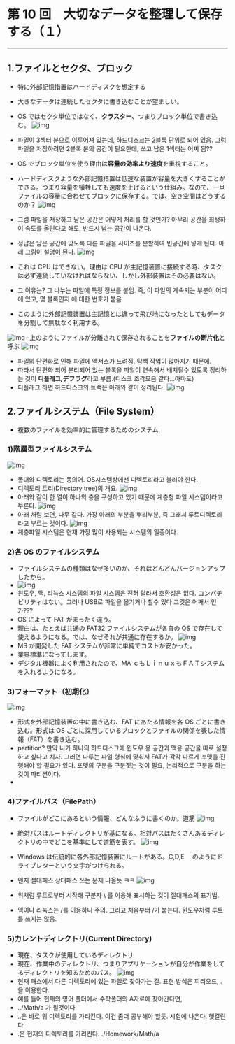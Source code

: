 # 第 10 回　大切なデータを整理して保存する（１）

---

## 1.ファイルとセクタ、ブロック

- 特に外部記憶措置はハードディスクを想定する
- 大きなデータは連続したセクタに書き込むことが望ましい。
- OS ではセクタ単位ではなく、**クラスター**、つまりブロック単位で書き込む。
  ![img](1.GIF)

- 파일이 3섹터 분으로 이루어져 있는데, 하드디스크는 2블록 단위로 되어 있음. 그럼 파일을 저장하려면 2블록 분의 공간이 필요한데, 쓰고 남은 1섹터는 어찌 됨??
- OS でブロック単位を使う理由は**容量の効率より速度**を重視すること。
- ハードディスクような外部記憶措置は低速な装置が容量を大きくすることができる。つまり容量を犠牲しても速度を上げるという仕組み。なので、一旦ファイルの容量に合わせてブロックに保存する。では、空き空間はどうするのか？
  ![img](2.GIF)

- 그럼 파일을 저장하고 남은 공간은 어떻게 처리를 할 것인가? 아무리 공간을 희생하여 속도를 올린다고 해도, 반드시 남는 공간이 나온다.
- 정답은 남은 공간에 맞도록 다른 파일을 사이즈를 분할하여 빈공간에 넣게 된다. 아래 그림이 설명이 된다.
  ![img](3.GIF)
- これは CPU はできない。理由は CPU が主記憶装置に接続する時、タスクは必ず連続していなければならない、しかし外部装置はその必要はない。
- 그 이유는? 그 나누는 파일에 특정 정보를 붙임. 즉, 이 파일의 계속되는 부분이 어디에 있고, 몇 블록인지 에 대한 번호가 붙음.
- このように外部記憶装置は主記憶とは違って飛び地になったとしてもデータを分割して無駄なく利用する。

![img](4.GIF) -上のようにファイルが分離されて保存されることを**ファイルの断片化**と呼ぶ
![img](5.GIF)

- 파일의 단편화로 인해 파일에 액서스가 느려짐. 탐색 작업이 많아지기 때문에.
- 따라서 단편화 되어 분리되어 있는 블록을 파일이 연속해서 배치될수 있도록 정리하는 것이 **디플레그,デフラグ**라고 부름.(디스크 조각모음 같다...아마도)
- 디플래그 하면 하드디스크의 트랙은 아래와 같이 정리된다.
  ![img](6.GIF)

## 2.ファイルシステム（File System）

- 複数のファイルを効率的に管理するためのシステム

### 1)階層型ファイルシステム

![img](7.GIF)

- 폴더와 디렉토리는 동의어. OS시스템상에선 디렉토리라고 불러야 한다.
- 디렉토리 트리(Directory tree)의 개요.
  ![img](8.GIF)
- 아래와 같이 한 열이 하나의 층을 구성하고 있기 때문에 계층형 파일 시스템이라고 부른다. ![img](9.GIF)
- 아래 처럼 보면, 나무 같다. 가장 아래의 부분을 뿌리부분, 즉 그래서 루트디렉토리라고 부르는 것이다.
  ![img](10.GIF)
- 계층파일 시스템은 현재 가장 많이 사용되는 시스템의 일종이다.

### 2)各 OS のファイルシステム

- ファイルシステムの種類はなぜ多いのか、それはどんどんバージョンアップしたから。
- ![img](11.GIF)
- 윈도우, 맥, 리눅스 시스템의 파일 시스템은 전혀 달라서 호환성은 없다. コンパチビリティはない。그러나 USB로 파일을 옮기거나 할수 있다 그것은 어째서 인가???
- OS によって FAT がまったく違う。
- 理由は、たとえば共通の FAT32 ファイルシステムが各自の OS で存在して使えるようになる。では、なぜそれが共通に存在するか。
  ![img](12.GIF)
- MS が開発した FAT システムが非常に単純でコストが安かった。
- 業界標準になってします。
- デジタル機器によく利用されたので、MA ｃもＬｉｎｕｘもＦＡＴシステムを入れるようになる。

### 3)フォーマット（初期化）

![img](13.GIF)

- 形式を外部記憶装置の中に書き込む、FAT にあたる情報を各 OS ごとに書き込む。形式は OS ごとに採用しているブロックとファイルの関係を表した情報（FAT）を書き込む。
- partition? 만약 니가 하나의 하드디스크에 윈도우 용 공간과 맥용 공간을 따로 설정하고 싶다고 치자. 그러면 다루는 파일 형식에 맞춰서 FAT가 각각 다르게 포맷을 진행해야 할 필요가 있다. 포맷의 구분을 구분짓는 것이 필요, 논리적으로 구분을 하는 것이 파티션이다.
-

### 4)ファイルパス（FilePath）

- ファイルがどこにあるという情報、どんなふうに書くのか。道筋
  ![img](14.GIF)

- 絶対パスはルートディレクトリが基になる。相対パスはたくさんあるディレクトリの中でどこを基準にして道筋を表す。
  ![img](15.GIF)
- Windows は伝統的に各外部記憶装置にルートがある。C,D,E 　のようにドライブレターという文字がつけられる。
- 왠지 절대패스 상대패스 쓰는 문제 나올듯 ㅋㅋ
  ![img](16.GIF)
- 위처럼 루트로부터 시작해 구분자 \ 를 이용해 표시하는 것이 절대패스의 표기법.
- 맥이나 리눅스는 /를 이용하니 주의. 그리고 처음부터 /가 붙는다. 윈도우처럼 루트를 쓰지는 않음.

### 5)カレントディレクトリ(Current Directory)

- 現在、タスクが使用しているディレクトリ
- 現在、作業中のディレクトリ、つまりアプリケーションが自分が作業をしてるディレクトリを知るためのパス。
  ![img](17.GIF)
- 현재 패스에서 다른 디렉토리에 있는 파일로 찾아가는 길. 표현 방식은 피리오드, .을 이용한다.
- 예를 들어 현재의 영어 폴더에서 수학폴더의 A자료에 찾아간다면,
- ../Math/a 가 될것이다
- ..은 바로 위 디렉토리를 가리킨다. 이건 좀더 공부해야 할듯. 시험에 나온다. 헷갈린다.
- .은 현재의 디렉토리를 가리킨다. ./Homework/Math/a
